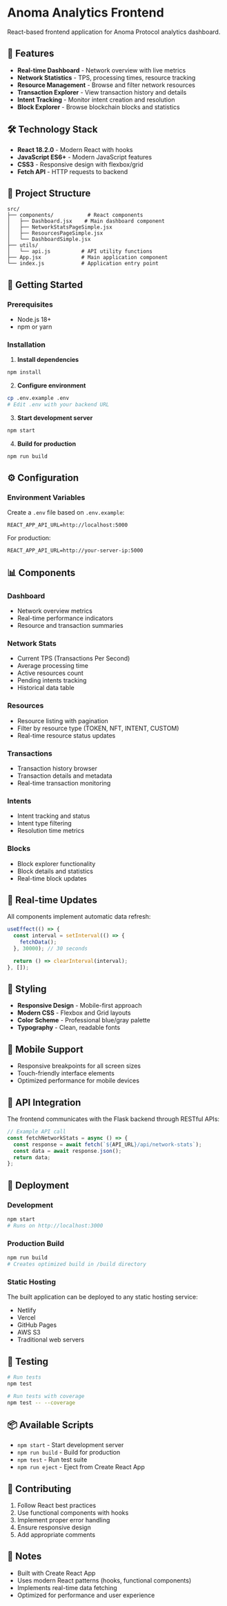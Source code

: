 # Anoma Analytics Frontend

React-based frontend application for Anoma Protocol analytics dashboard.

## 🚀 Features

- **Real-time Dashboard** - Network overview with live metrics
- **Network Statistics** - TPS, processing times, resource tracking
- **Resource Management** - Browse and filter network resources
- **Transaction Explorer** - View transaction history and details
- **Intent Tracking** - Monitor intent creation and resolution
- **Block Explorer** - Browse blockchain blocks and statistics

## 🛠️ Technology Stack

- **React 18.2.0** - Modern React with hooks
- **JavaScript ES6+** - Modern JavaScript features
- **CSS3** - Responsive design with flexbox/grid
- **Fetch API** - HTTP requests to backend

## 📁 Project Structure

```
src/
├── components/           # React components
│   ├── Dashboard.jsx    # Main dashboard component
│   ├── NetworkStatsPageSimple.jsx
│   ├── ResourcesPageSimple.jsx
│   └── DashboardSimple.jsx
├── utils/
│   └── api.js          # API utility functions
├── App.jsx             # Main application component
└── index.js            # Application entry point
```

## 🚀 Getting Started

### Prerequisites
- Node.js 18+
- npm or yarn

### Installation

1. **Install dependencies**
```bash
npm install
```

2. **Configure environment**
```bash
cp .env.example .env
# Edit .env with your backend URL
```

3. **Start development server**
```bash
npm start
```

4. **Build for production**
```bash
npm run build
```

## ⚙️ Configuration

### Environment Variables

Create a `.env` file based on `.env.example`:

```env
REACT_APP_API_URL=http://localhost:5000
```

For production:
```env
REACT_APP_API_URL=http://your-server-ip:5000
```

## 📊 Components

### Dashboard
- Network overview metrics
- Real-time performance indicators
- Resource and transaction summaries

### Network Stats
- Current TPS (Transactions Per Second)
- Average processing time
- Active resources count
- Pending intents tracking
- Historical data table

### Resources
- Resource listing with pagination
- Filter by resource type (TOKEN, NFT, INTENT, CUSTOM)
- Real-time resource status updates

### Transactions
- Transaction history browser
- Transaction details and metadata
- Real-time transaction monitoring

### Intents
- Intent tracking and status
- Intent type filtering
- Resolution time metrics

### Blocks
- Block explorer functionality
- Block details and statistics
- Real-time block updates

## 🔄 Real-time Updates

All components implement automatic data refresh:

```javascript
useEffect(() => {
  const interval = setInterval(() => {
    fetchData();
  }, 30000); // 30 seconds

  return () => clearInterval(interval);
}, []);
```

## 🎨 Styling

- **Responsive Design** - Mobile-first approach
- **Modern CSS** - Flexbox and Grid layouts
- **Color Scheme** - Professional blue/gray palette
- **Typography** - Clean, readable fonts

## 📱 Mobile Support

- Responsive breakpoints for all screen sizes
- Touch-friendly interface elements
- Optimized performance for mobile devices

## 🔧 API Integration

The frontend communicates with the Flask backend through RESTful APIs:

```javascript
// Example API call
const fetchNetworkStats = async () => {
  const response = await fetch(`${API_URL}/api/network-stats`);
  const data = await response.json();
  return data;
};
```

## 🚀 Deployment

### Development
```bash
npm start
# Runs on http://localhost:3000
```

### Production Build
```bash
npm run build
# Creates optimized build in /build directory
```

### Static Hosting
The built application can be deployed to any static hosting service:
- Netlify
- Vercel
- GitHub Pages
- AWS S3
- Traditional web servers

## 🧪 Testing

```bash
# Run tests
npm test

# Run tests with coverage
npm test -- --coverage
```

## 📦 Available Scripts

- `npm start` - Start development server
- `npm run build` - Build for production
- `npm test` - Run test suite
- `npm run eject` - Eject from Create React App

## 🤝 Contributing

1. Follow React best practices
2. Use functional components with hooks
3. Implement proper error handling
4. Ensure responsive design
5. Add appropriate comments

## 📝 Notes

- Built with Create React App
- Uses modern React patterns (hooks, functional components)
- Implements real-time data fetching
- Optimized for performance and user experience

